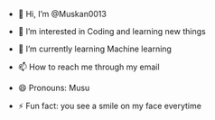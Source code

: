 - 👋 Hi, I’m @Muskan0013
- 👀 I’m interested in Coding and learning new things 
- 🌱 I’m currently learning Machine learning
  
- 📫 How to reach me through my email
- 😄 Pronouns: Musu
- ⚡ Fun fact: you see a smile on my face everytime

<!---
Muskan0013/Muskan0013 is a ✨ special ✨ repository because its `README.md` (this file) appears on your GitHub profile.
You can click the Preview link to take a look at your changes.
--->
